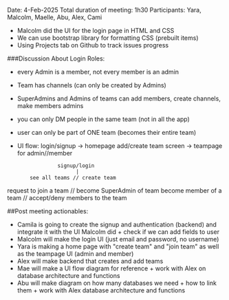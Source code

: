 Date: 4-Feb-2025 
Total duration of meeting: 1h30
Participants: Yara, Malcolm, Maelle, Abu, Alex, Cami

- Malcolm did the UI for the login page in HTML and CSS
- We can use bootstrap library for formatting CSS (prebuilt items)
- Using Projects tab on Github to track issues progress

###Discussion About Login Roles: 
- every Admin is a member, not every member is an admin
- Team has channels (can only be created by Admins)
- SuperAdmins and Admins of teams can add members, create channels, make members admins
- you can only DM people in the same team (not in all the app)
- user can only be part of ONE team (becomes their entire team)
- UI flow: login/signup -> homepage add/create team screen -> teampage for admin//member

                   signup/login
                         |
          see all teams // create team
 request to join a team // become SuperAdmin of team
become member of a team // accept/deny members to the team


##Post meeting actionables:
- Camila is going to create the signup and authentication (backend) and integrate it with the UI Malcolm did + check if we can add fields to user
- Malcolm will make the login UI (just email and password, no username)
- Yara is making a home page with "create team" and "join team" as well as the teampage UI (admin and member)
- Alex will make backend that creates and add teams 
- Mae will make a UI flow diagram for reference + work with Alex on database architecture and functions
- Abu will make diagram on how many databases we need + how to link them + work with Alex database architecture and functions

